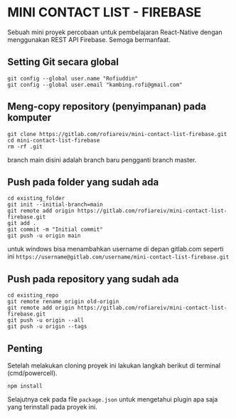 # MINI CONTACT LIST - FIREBASE
Sebuah mini proyek percobaan untuk pembelajaran React-Native dengan menggunakan REST API Firebase.
Semoga bermanfaat.
## Setting Git secara global
```
git config --global user.name "Rofiuddin"
git config --global user.email "kambing.rofi@gmail.com"
```

## Meng-copy repository (penyimpanan) pada komputer
```
git clone https://gitlab.com/rofiareiv/mini-contact-list-firebase.git
cd mini-contact-list-firebase
rm -rf .git
```
branch main disini adalah branch baru pengganti branch master.
## Push pada folder yang sudah ada
```
cd existing_folder
git init --initial-branch=main
git remote add origin https://gitlab.com/rofiareiv/mini-contact-list-firebase.git
git add .
git commit -m "Initial commit"
git push -u origin main
```
untuk windows bisa menambahkan username di depan gitlab.com seperti ini ```https://username@gitlab.com/username/mini-contact-list-firebase.git```
## Push pada repository yang sudah ada
```
cd existing_repo
git remote rename origin old-origin
git remote add origin https://gitlab.com/rofiareiv/mini-contact-list-firebase.git
git push -u origin --all
git push -u origin --tags
```

## Penting
Setelah melakukan cloning proyek ini lakukan langkah berikut di terminal (cmd/powercell).
```
npm install
```
Selajutnya cek pada file ```package.json``` untuk mengetahui plugin apa saja yang terinstall pada proyek ini.